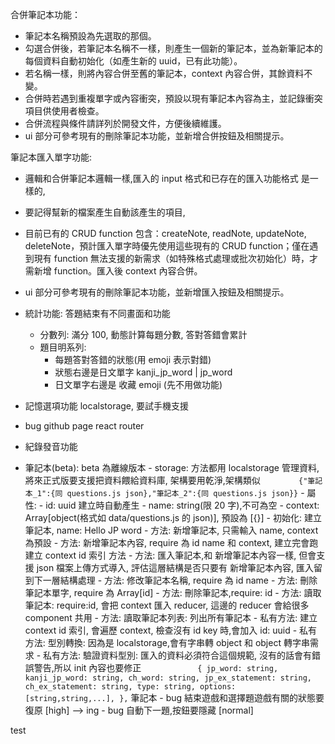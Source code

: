 合併筆記本功能：

- 筆記本名稱預設為先選取的那個。
- 勾選合併後，若筆記本名稱不一樣，則產生一個新的筆記本，並為新筆記本的每個資料自動初始化（如產生新的 uuid，已有此功能）。
- 若名稱一樣，則將內容合併至舊的筆記本，context 內容合併，其餘資料不變。
- 合併時若遇到重複單字或內容衝突，預設以現有筆記本內容為主，並記錄衝突項目供使用者檢查。
- 合併流程與條件請詳列於開發文件，方便後續維護。
- ui 部分可參考現有的刪除筆記本功能，並新增合併按鈕及相關提示。

筆記本匯入單字功能:

- 邏輯和合併筆記本邏輯一樣,匯入的 input 格式和已存在的匯入功能格式 是一樣的,
- 要記得幫新的檔案產生自動該產生的項目,
- 目前已有的 CRUD function 包含：createNote, readNote, updateNote, deleteNote，預計匯入單字時優先使用這些現有的 CRUD function；僅在遇到現有 function 無法支援的新需求（如特殊格式處理或批次初始化）時，才需新增 function。匯入後 context 內容合併。
- ui 部分可參考現有的刪除筆記本功能，並新增匯入按鈕及相關提示。

- 統計功能: 答題結束有不同畫面和功能
  - 分數列: 滿分 100, 動態計算每題分數, 答對答錯會累計
  - 題目明系列:
    - 每題答對答錯的狀態(用 emoji 表示對錯)
    - 狀態右邊是日文單字 kanji_jp_word | jp_word
    - 日文單字右邊是 收藏 emoji (先不用做功能)
- 記憶選項功能 localstorage, 要試手機支援
- bug github page react router
- 紀錄發音功能

- 筆記本(beta): beta 為離線版本 - storage: 方法都用 localstorage 管理資料, 將來正式版要支援把資料餵給資料庫, 架構要用乾淨,架構類似
  `         {"筆記本_1":{同 questions.js json},"筆記本_2":{同 questions.js json}}
      ` - 屬性: - id: uuid 建立時自動產生 - name: string(限 20 字),不可為空 - context: Array[object(格式如 data/questions.js 的 json)], 預設為 [{}] - 初始化: 建立筆記本, name: Hello JP word - 方法: 新增筆記本, 只需輸入 name, context 為預設 - 方法: 新增筆記本內容, require 為 id name 和 context, 建立完會跑 建立 context id 索引 方法 - 方法: 匯入筆記本,和 新增筆記本內容一樣, 但會支援 json 檔案上傳方式導入, 評估這層結構是否只要有 新增筆記本內容, 匯入留到下一層結構處理 - 方法: 修改筆記本名稱, require 為 id name - 方法: 刪除筆記本單字, require 為 Array[id] - 方法: 刪除筆記本,require: id - 方法: 讀取筆記本: require:id, 會把 context 匯入 reducer, 這邊的 reducer 會給很多 component 共用 - 方法: 讀取筆記本列表: 列出所有筆記本 - 私有方法: 建立 context id 索引, 會遍歷 context, 檢查沒有 id key 時,會加入 id: uuid - 私有方法: 型別轉換: 因為是 localstorage,會有字串轉 object 和 object 轉字串需求 - 私有方法: 驗證資料型別: 匯入的資料必須符合這個規範, 沒有的話會有錯誤警告,所以 init 內容也要修正
  `             {
                jp_word: string,
                kanji_jp_word: string,
                ch_word: string,
                jp_ex_statement: string,
                ch_ex_statement: string,
                type: string,
                options: [string,string,...],
            },
      `
  筆記本 - bug 結束遊戲和選擇題遊戲有關的狀態要復原 [high] --> ing - bug 自動下一題,按鈕要隱藏 [normal]

test
